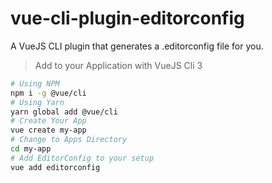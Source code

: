# vue-cli-plugin-editorconfig
A VueJS CLI plugin that generates a .editorconfig file for you.


>  Add to your Application with VueJS Cli 3

```bash
# Using NPM
npm i -g @vue/cli
# Using Yarn
yarn global add @vue/cli
# Create Your App
vue create my-app
# Change to Apps Directory
cd my-app
# Add EditorConfig to your setup
vue add editorconfig
```